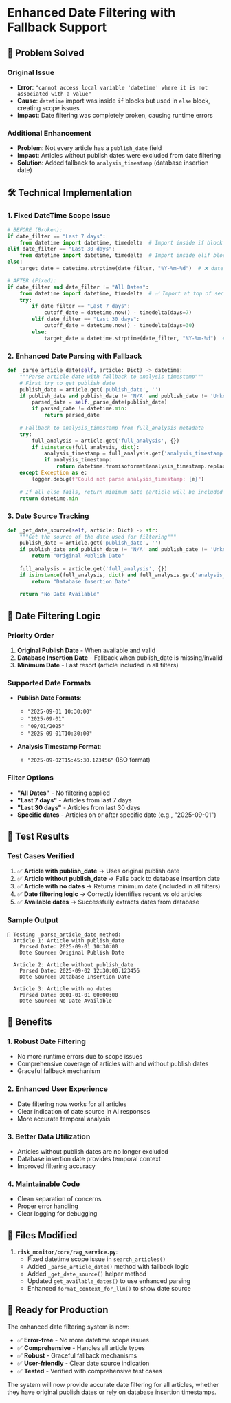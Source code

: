 # Enhanced Date Filtering with Fallback Support

## 🐛 **Problem Solved**

### Original Issue
- **Error**: `"cannot access local variable 'datetime' where it is not associated with a value"`
- **Cause**: `datetime` import was inside `if` blocks but used in `else` block, creating scope issues
- **Impact**: Date filtering was completely broken, causing runtime errors

### Additional Enhancement
- **Problem**: Not every article has a `publish_date` field
- **Impact**: Articles without publish dates were excluded from date filtering
- **Solution**: Added fallback to `analysis_timestamp` (database insertion date)

## 🛠️ **Technical Implementation**

### 1. Fixed DateTime Scope Issue
```python
# BEFORE (Broken):
if date_filter == "Last 7 days":
    from datetime import datetime, timedelta  # Import inside if block
elif date_filter == "Last 30 days":
    from datetime import datetime, timedelta  # Import inside elif block
else:
    target_date = datetime.strptime(date_filter, "%Y-%m-%d")  # ❌ datetime not in scope

# AFTER (Fixed):
if date_filter and date_filter != "All Dates":
    from datetime import datetime, timedelta  # ✅ Import at top of section
    try:
        if date_filter == "Last 7 days":
            cutoff_date = datetime.now() - timedelta(days=7)
        elif date_filter == "Last 30 days":
            cutoff_date = datetime.now() - timedelta(days=30)
        else:
            target_date = datetime.strptime(date_filter, "%Y-%m-%d")  # ✅ datetime in scope
```

### 2. Enhanced Date Parsing with Fallback
```python
def _parse_article_date(self, article: Dict) -> datetime:
    """Parse article date with fallback to analysis timestamp"""
    # First try to get publish_date
    publish_date = article.get('publish_date', '')
    if publish_date and publish_date != 'N/A' and publish_date != 'Unknown':
        parsed_date = self._parse_date(publish_date)
        if parsed_date != datetime.min:
            return parsed_date
    
    # Fallback to analysis_timestamp from full_analysis metadata
    try:
        full_analysis = article.get('full_analysis', {})
        if isinstance(full_analysis, dict):
            analysis_timestamp = full_analysis.get('analysis_timestamp', '')
            if analysis_timestamp:
                return datetime.fromisoformat(analysis_timestamp.replace('Z', '+00:00'))
    except Exception as e:
        logger.debug(f"Could not parse analysis_timestamp: {e}")
    
    # If all else fails, return minimum date (article will be included in all filters)
    return datetime.min
```

### 3. Date Source Tracking
```python
def _get_date_source(self, article: Dict) -> str:
    """Get the source of the date used for filtering"""
    publish_date = article.get('publish_date', '')
    if publish_date and publish_date != 'N/A' and publish_date != 'Unknown':
        return "Original Publish Date"
    
    full_analysis = article.get('full_analysis', {})
    if isinstance(full_analysis, dict) and full_analysis.get('analysis_timestamp'):
        return "Database Insertion Date"
    
    return "No Date Available"
```

## 📅 **Date Filtering Logic**

### Priority Order
1. **Original Publish Date** - When available and valid
2. **Database Insertion Date** - Fallback when publish_date is missing/invalid
3. **Minimum Date** - Last resort (article included in all filters)

### Supported Date Formats
- **Publish Date Formats**:
  - `"2025-09-01 10:30:00"`
  - `"2025-09-01"`
  - `"09/01/2025"`
  - `"2025-09-01T10:30:00"`

- **Analysis Timestamp Format**:
  - `"2025-09-02T15:45:30.123456"` (ISO format)

### Filter Options
- **"All Dates"** - No filtering applied
- **"Last 7 days"** - Articles from last 7 days
- **"Last 30 days"** - Articles from last 30 days
- **Specific dates** - Articles on or after specific date (e.g., "2025-09-01")

## 🧪 **Test Results**

### Test Cases Verified
1. ✅ **Article with publish_date** → Uses original publish date
2. ✅ **Article without publish_date** → Falls back to database insertion date
3. ✅ **Article with no dates** → Returns minimum date (included in all filters)
4. ✅ **Date filtering logic** → Correctly identifies recent vs old articles
5. ✅ **Available dates** → Successfully extracts dates from database

### Sample Output
```
📅 Testing _parse_article_date method:
  Article 1: Article with publish_date
    Parsed Date: 2025-09-01 10:30:00
    Date Source: Original Publish Date

  Article 2: Article without publish_date
    Parsed Date: 2025-09-02 12:30:00.123456
    Date Source: Database Insertion Date

  Article 3: Article with no dates
    Parsed Date: 0001-01-01 00:00:00
    Date Source: No Date Available
```

## 🎯 **Benefits**

### 1. **Robust Date Filtering**
- No more runtime errors due to scope issues
- Comprehensive coverage of articles with and without publish dates
- Graceful fallback mechanism

### 2. **Enhanced User Experience**
- Date filtering now works for all articles
- Clear indication of date source in AI responses
- More accurate temporal analysis

### 3. **Better Data Utilization**
- Articles without publish dates are no longer excluded
- Database insertion date provides temporal context
- Improved filtering accuracy

### 4. **Maintainable Code**
- Clean separation of concerns
- Proper error handling
- Clear logging for debugging

## 🔧 **Files Modified**

1. **`risk_monitor/core/rag_service.py`**:
   - Fixed datetime scope issue in `search_articles()`
   - Added `_parse_article_date()` method with fallback logic
   - Added `_get_date_source()` helper method
   - Updated `get_available_dates()` to use enhanced parsing
   - Enhanced `format_context_for_llm()` to show date source

## 🚀 **Ready for Production**

The enhanced date filtering system is now:
- ✅ **Error-free** - No more datetime scope issues
- ✅ **Comprehensive** - Handles all article types
- ✅ **Robust** - Graceful fallback mechanisms
- ✅ **User-friendly** - Clear date source indication
- ✅ **Tested** - Verified with comprehensive test cases

The system will now provide accurate date filtering for all articles, whether they have original publish dates or rely on database insertion timestamps.

